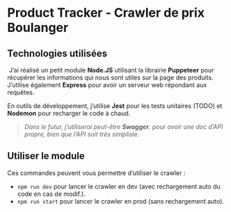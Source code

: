 # Product Tracker - Crawler de prix Boulanger

## Technologies utilisées

​	J’ai réalisé un petit module **Node.JS** utilisant la librairie **Puppeteer** pour récupérer les informations qui nous sont utiles sur la page des produits. J’utilise également **Express** pour avoir un serveur web répondant aux requêtes.

En outils de développement, j’utilise **Jest** pour les tests unitaires (TODO) et **Nodemon** pour recharger le code à chaud.

> *Dans le futur, j’utiliserai peut-être **Swagger**. pour avoir une doc d’API propre, bien que l’API soit très simpliste.*

## Utiliser le module

Ces commandes peuvent vous permettre d’utiliser le crawler :

- `npm run dev` pour lancer le crawler en dev (avec rechargement auto du code en cas de modif.).
- `npm run start` pour lancer le crawler en prod (sans rechargement auto).
